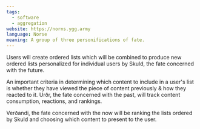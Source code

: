 ```yaml
---
tags:
  - software
  - aggregation
website: https://norns.ygg.army
language: Norse
meaning: A group of three personifications of fate.
---
```

Users will create ordered lists which will be combined to produce new ordered lists personalized for individual users by Skuld, the fate concerned with the future.

An important criteria in determining which content to include in a user's list is whether they have viewed the piece of content previously & how they reacted to it. Urðr, the fate concerned with the past, will track content consumption, reactions, and rankings.

Verðandi, the fate concerned with the now will be ranking the lists ordered by Skuld and choosing which content to present to the user.